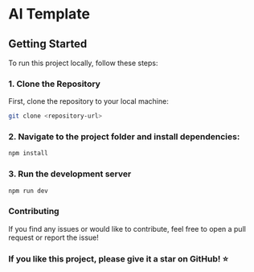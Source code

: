 # AI Template

## Getting Started

To run this project locally, follow these steps:

### 1. Clone the Repository

First, clone the repository to your local machine:

```bash
git clone <repository-url>
```

### 2. Navigate to the project folder and install dependencies:

```bash
npm install
```

### 3. Run the development server
```bash
npm run dev
```

### Contributing
If you find any issues or would like to contribute, feel free to open a pull request or report the issue!

### If you like this project, please give it a star on GitHub! ⭐
